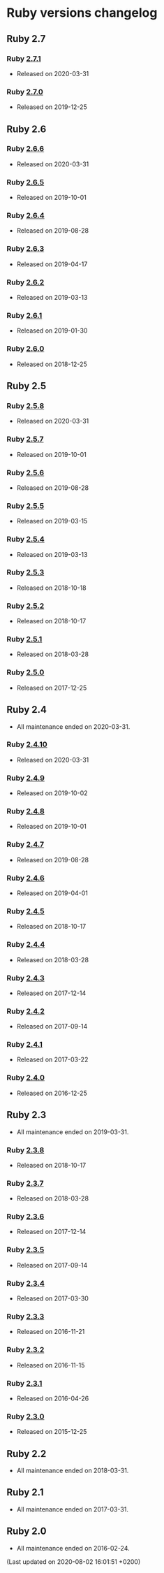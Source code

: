 # Ruby versions changelog



## Ruby 2.7



### Ruby [2.7.1](https://www.ruby-lang.org/en/news/2020/03/31/ruby-2-7-1-released/)

- Released on 2020-03-31
  
### Ruby [2.7.0](https://www.ruby-lang.org/en/news/2019/12/25/ruby-2-7-0-released/)

- Released on 2019-12-25
  


## Ruby 2.6



### Ruby [2.6.6](https://www.ruby-lang.org/en/news/2020/03/31/ruby-2-6-6-released/)

- Released on 2020-03-31
  
### Ruby [2.6.5](https://www.ruby-lang.org/en/news/2019/10/01/ruby-2-6-5-released/)

- Released on 2019-10-01
  
### Ruby [2.6.4](https://www.ruby-lang.org/en/news/2019/08/28/ruby-2-6-4-released/)

- Released on 2019-08-28
  
### Ruby [2.6.3](https://www.ruby-lang.org/en/news/2019/04/17/ruby-2-6-3-released/)

- Released on 2019-04-17
  
### Ruby [2.6.2](https://www.ruby-lang.org/en/news/2019/03/13/ruby-2-6-2-released/)

- Released on 2019-03-13
  
### Ruby [2.6.1](https://www.ruby-lang.org/en/news/2019/01/30/ruby-2-6-1-released/)

- Released on 2019-01-30
  
### Ruby [2.6.0](https://www.ruby-lang.org/en/news/2018/12/25/ruby-2-6-0-released/)

- Released on 2018-12-25
  


## Ruby 2.5



### Ruby [2.5.8](https://www.ruby-lang.org/en/news/2020/03/31/ruby-2-5-8-released/)

- Released on 2020-03-31
  
### Ruby [2.5.7](https://www.ruby-lang.org/en/news/2019/10/01/ruby-2-5-7-released/)

- Released on 2019-10-01
  
### Ruby [2.5.6](https://www.ruby-lang.org/en/news/2019/08/28/ruby-2-5-6-released/)

- Released on 2019-08-28
  
### Ruby [2.5.5](https://www.ruby-lang.org/en/news/2019/03/15/ruby-2-5-5-released/)

- Released on 2019-03-15
  
### Ruby [2.5.4](https://www.ruby-lang.org/en/news/2019/03/13/ruby-2-5-4-released/)

- Released on 2019-03-13
  
### Ruby [2.5.3](https://www.ruby-lang.org/en/news/2018/10/18/ruby-2-5-3-released/)

- Released on 2018-10-18
  
### Ruby [2.5.2](https://www.ruby-lang.org/en/news/2018/10/17/ruby-2-5-2-released/)

- Released on 2018-10-17
  
### Ruby [2.5.1](https://www.ruby-lang.org/en/news/2018/03/28/ruby-2-5-1-released/)

- Released on 2018-03-28
  
### Ruby [2.5.0](https://www.ruby-lang.org/en/news/2017/12/25/ruby-2-5-0-released/)

- Released on 2017-12-25
  


## Ruby 2.4


- All maintenance ended on 2020-03-31.
  

### Ruby [2.4.10](https://www.ruby-lang.org/en/news/2020/03/31/ruby-2-4-10-released/)

- Released on 2020-03-31
  
### Ruby [2.4.9](https://www.ruby-lang.org/en/news/2019/10/02/ruby-2-4-9-released/)

- Released on 2019-10-02
  
### Ruby [2.4.8](https://www.ruby-lang.org/en/news/2019/10/01/ruby-2-4-8-released/)

- Released on 2019-10-01
  
### Ruby [2.4.7](https://www.ruby-lang.org/en/news/2019/08/28/ruby-2-4-7-released/)

- Released on 2019-08-28
  
### Ruby [2.4.6](https://www.ruby-lang.org/en/news/2019/04/01/ruby-2-4-6-released/)

- Released on 2019-04-01
  
### Ruby [2.4.5](https://www.ruby-lang.org/en/news/2018/10/17/ruby-2-4-5-released/)

- Released on 2018-10-17
  
### Ruby [2.4.4](https://www.ruby-lang.org/en/news/2018/03/28/ruby-2-4-4-released/)

- Released on 2018-03-28
  
### Ruby [2.4.3](https://www.ruby-lang.org/en/news/2017/12/14/ruby-2-4-3-released/)

- Released on 2017-12-14
  
### Ruby [2.4.2](https://www.ruby-lang.org/en/news/2017/09/14/ruby-2-4-2-released/)

- Released on 2017-09-14
  
### Ruby [2.4.1](https://www.ruby-lang.org/en/news/2017/03/22/ruby-2-4-1-released/)

- Released on 2017-03-22
  
### Ruby [2.4.0](https://www.ruby-lang.org/en/news/2016/12/25/ruby-2-4-0-released/)

- Released on 2016-12-25
  


## Ruby 2.3


- All maintenance ended on 2019-03-31.
  

### Ruby [2.3.8](https://www.ruby-lang.org/en/news/2018/10/17/ruby-2-3-8-released/)

- Released on 2018-10-17
  
### Ruby [2.3.7](https://www.ruby-lang.org/en/news/2018/03/28/ruby-2-3-7-released/)

- Released on 2018-03-28
  
### Ruby [2.3.6](https://www.ruby-lang.org/en/news/2017/12/14/ruby-2-3-6-released/)

- Released on 2017-12-14
  
### Ruby [2.3.5](https://www.ruby-lang.org/en/news/2017/09/14/ruby-2-3-5-released/)

- Released on 2017-09-14
  
### Ruby [2.3.4](https://www.ruby-lang.org/en/news/2017/03/30/ruby-2-3-4-released/)

- Released on 2017-03-30
  
### Ruby [2.3.3](https://www.ruby-lang.org/en/news/2016/11/21/ruby-2-3-3-released/)

- Released on 2016-11-21
  
### Ruby [2.3.2](https://www.ruby-lang.org/en/news/2016/11/15/ruby-2-3-2-released/)

- Released on 2016-11-15
  
### Ruby [2.3.1](https://www.ruby-lang.org/en/news/2016/04/26/ruby-2-3-1-released/)

- Released on 2016-04-26
  
### Ruby [2.3.0](https://www.ruby-lang.org/en/news/2015/12/25/ruby-2-3-0-released/)

- Released on 2015-12-25
  


## Ruby 2.2


- All maintenance ended on 2018-03-31.
  



## Ruby 2.1


- All maintenance ended on 2017-03-31.
  



## Ruby 2.0


- All maintenance ended on 2016-02-24.
  


(Last updated on 2020-08-02 16:01:51 +0200)
